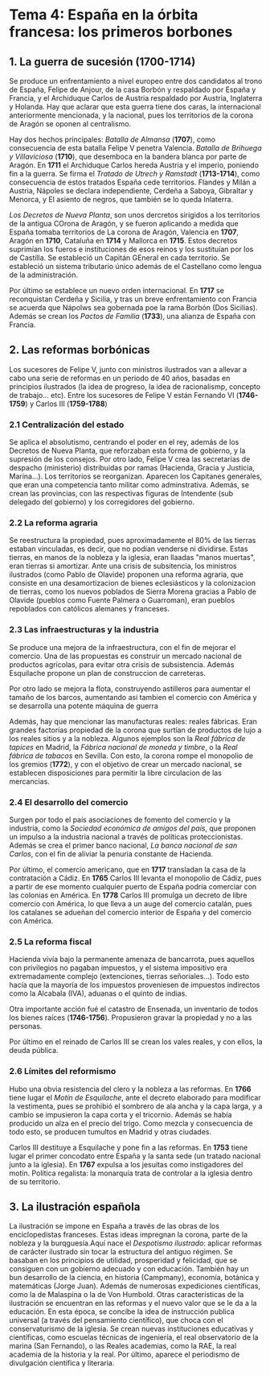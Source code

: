 # Tema 4: España en la órbita francesa: los primeros borbones

## 1. La guerra de sucesión (1700-1714)

Se produce un enfrentamiento a nivel europeo entre dos candidatos al trono de España, Felipe de Anjour, de la casa Borbón y respaldado por España y Francia, y el Archiduque Carlos de Austria respaldado por Austria, Inglaterra y Holanda. Hay que aclarar que esta guerra tiene dos caras, la internacional anteriormente mencionada, y la nacional, pues los territorios de la corona de Aragón se oponen al centralismo.

Hay dos hechos principales: *Batalla de Almansa* (**1707**), como consecuencia de esta batalla Felipe V penetra Valencia. *Batalla de Brihuega y Villaviciosa* (**1710**), que desemboca en la bandera blanca por parte de Aragón. En **1711** el Archiduque Carlos hereda Austria y el imperio, poniendo fin a la guerra. Se firma el *Tratado de Utrech y Ramstadt* (**1713-1714**), como consecuencia de estos tratados España cede territorios. Flandes y Milán a Austria, Nápoles se declara independiente, Cerdeña a Saboya, Gibraltar y Menorca, y El asiento de negros, que también se lo queda Inlaterra.

*Los Decretos de Nueva Planta*, son unos dercretos sirigidos a los territorios de la antigua COrona de Aragón, y se fueron aplicando a medida que España tomaba territorios de La corona de Aragón, Valencia en **1707**, Aragón en **1710**, Cataluña en **1714** y Mallorca en **1715**. Estos decretos suprimían los fueros e instituciones de esos reinos y los sustituían por los de Castilla. Se estableció un Capitán GEneral en cada territorio. Se estableció un sistema tributario único además de el Castellano como lengua de la administración.

Por último se establece un nuevo orden internacional. En **1717** se reconquistan Cerdeña y Sicilia, y tras un breve enfrentamiento con Francia se acuerda que Nápolws sea gobernada poe la rama Borbón (Dos Sicilias). Además se crean los *Pactos de Familia* (**1733**), una alianza de España con Francia.

## 2. Las reformas borbónicas

Los sucesores de Felipe V, junto con ministros ilustrados van a allevar a cabo una serie de reformas en un periodo de 40 años, basadas en principios ilustrados (la idea de progreso, la idea de racionalismp, concepto de trabajo... etc). Entre los sucesores de Felipe V están Fernando VI (**1746-1759**) y Carlos III (**1759-1788**)

### 2.1 Centralización del estado

Se aplica el absolutismo, centrando el poder en el rey, además de los Decretos de Nueva Planta, que reforzaban esta forma de gobierno, y la supresión de los consejos. Por otro lado, Felipe V crea las secretarías de despacho (ministerio) distribuidas por ramas (Hacienda, Gracia y Justicia, Marina...). Los territorios se reorganizan. Aparecen los Capitanes generales, que eran una competencia tanto militar como adminstrativa. Además, se crean las provincias, con las respectivas figuras de Intendente (sub delegado del gobierno) y los corregidores del gobierno.

### 2.2 La reforma agraria

Se reestructura la propiedad, pues aproximadamente el 80% de las tierras estaban vinculadas, es decir, que no podían venderse ni dividirse. Estas tierras, en manos de la nobleza y la iglesia, eran llaadas "manos muertas", eran tierras si amortizar.
Ante una crisis de subsitencia, los ministros ilustrados (como Pablo de Olavide) proponen una reforma agraria, que consiste en una desamortizacion de bienes eclesiásticos y la colonizacion de tierras, como los nuevos poblados de Sierra Morena gracias a Pablo de Olavide (pueblos como Fuente Palmera o Guarroman), eran pueblos repoblados con católicos alemanes y franceses.

### 2.3 Las infraestructuras y la industria

Se produce una mejora de la infraestructura, con el fin de mejorar el comercio. Una de las propuestas es construir un mercado nacional de productos agrícolas, para evitar otra crisis de subsistencia. Además Esquilache propone un plan de construccion de carreteras.

Por otro lado se mejora la flota, construyendo astilleros para aumentar el tamaño de los barcos, aumentando asi tambien el comercio con América y se desarrolla una potente máquina de guerra

Además, hay que mencionar las manufacturas reales: reales fábricas. Eran grandes factorías propiedad de la corona que surtían de productos de lujo a los reales sitios y a la nobleza. Algunos ejemplos son la *Real fábrica de tapices* en Madrid, la *Fábrica nacional de moneda y timbre*, o la *Real fábrica de tabacos* en Sevilla. Con esto, la corona rompe el monopolio de los gremios (**1772**), y con el objetivo de crear un mercado nacional, se establecen disposiciones para permitir la libre circulacion de las mercancias.

### 2.4 El desarrollo del comercio

Surgen por todo el país asociaciones de fomento del comercio y la industria, como la *Sociedad económica de amigos del país*, que proponen un impulso a la industria nacional a través de políticas proteccionistas. Además se crea el primer banco nacional, *La banca nacional de san Carlos*, con el fin de aliviar la penuria constante de Hacienda.

Por último, el comercio americano, que en **1717** transladan la casa de la contratación a Cádiz. En **1765** Carlos III levanta el monopolio de Cádiz, pues a partir de ese momento cualquier puerto de España podría comerciar con las colonias en América. En **1778** Carlos III promulga un decreto de libre comercio con América, lo que lleva a un auge del comercio catalán, pues los catalanes se adueñan del comercio interior de España y del comercio con América.

### 2.5 La reforma fiscal

Hacienda vivía bajo la permanente amenaza de bancarrota, pues aquellos con privilegios no pagaban impuestos, y el sistema impositivo era extremadamente complejo (extenciones, tierras señoriales...). Todo esto hacía que la mayoría de los impuestos proveniesen de impuestos indirectos como la Alcabala (IVA), aduanas o el quinto de indias.

Otra importante acción fué el catastro de Ensenada, un inventario de todos los bienes raíces (**1746-1756**). Propusieron gravar la propiedad y no a las personas.

Por último en el reinado de Carlos III se crean los vales reales, y con ellos, la deuda pública.

### 2.6 Límites del reformismo

Hubo una obvia resistencia del clero y la nobleza a las reformas. En **1766** tiene lugar el *Motín de Esquilache*, ante el decreto elaborado para modificar la vestimenta, pues se prohibió el sombrero de ala ancha y la capa larga, y a cambio se impusieron la capa corta y el tricornio. Además se había producido un alza en el precio del trigo. Como mezcla y consecuencia de todo esto, se producen tumultos en Madrid y otras ciudades.

Carlos III destituye a Esquilache y pone fin a las reformas. En **1753** tiene lugar el primer concodato entre España y la santa sede (un tratado nacional junto a la iglesia). En **1767** expulsa a los jesuítas como instigadores del motín. Política regalista: la monarquía trata de controlar a la iglesia dentro de su territorio.

## 3. La ilustración española

La ilustración se impone en España a través de las obras de los enciclopedistas franceses. Estas ideas impregnan la corona, parte de la nobleza y la burqguesía.Aquí nace el *Despotismo ilustrado*: aplicar reformas de carácter ilustrado sin tocar la estructura del antiguo régimen. Se basaban en los principios de utilidad, prosperidad y felicidad, que se consiguen con un gobierno adecuado y con educación.
También hay un bun desarrollo de la ciencia, en historia (Campmany), economía, botánica y matemáticas (Jorge Juan). Además de numerosas expediciones científicas, como la de Malaspina o la de Von Humbold. Otras características de la ilustración se encuentran en las reformas y el nuevo valor que se le da a la educación. En esta época, se concibe la idea de instrucción publica universal (a través del pensamiento científico), que choca con el conservaturismo de la iglesia. Se crean nuevas instituciones educativas y científicas, como escuelas técnicas de ingeniería, el real observatorio de la marina (San Fernando), o las Reales academias, como la RAE, la real academia de la historia y la real. Por último, aparece el periodismo de divulgación científica y literaria.